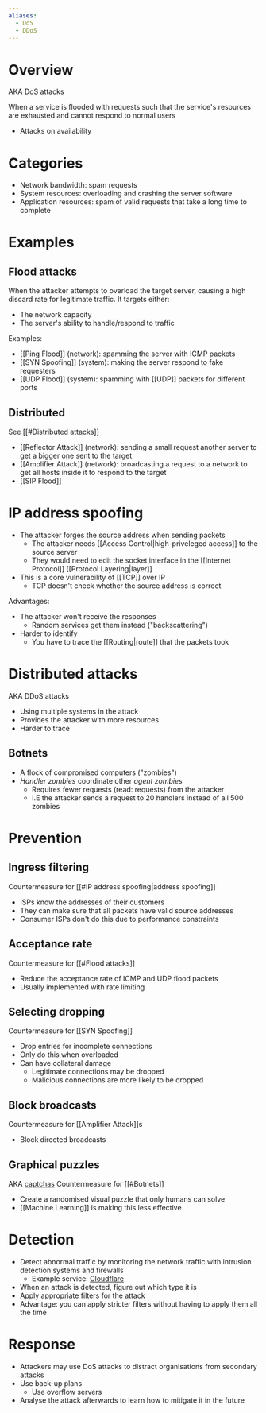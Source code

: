 ```yaml
---
aliases:
  - DoS
  - DDoS
---
```

# Overview
AKA DoS attacks

When a service is flooded with requests such that the service's resources are exhausted and cannot respond to normal users

- Attacks on availability

# Categories
- Network bandwidth: spam requests
- System resources: overloading and crashing the server software
- Application resources: spam of valid requests that take a long time to complete

# Examples
## Flood attacks
When the attacker attempts to overload the target server, causing a high discard rate for legitimate traffic. It targets either:
- The network capacity
- The server's ability to handle/respond to traffic

Examples:
- [[Ping Flood]] (network): spamming the server with ICMP packets
- [[SYN Spoofing]] (system): making the server respond to fake requesters
- [[UDP Flood]] (system): spamming with [[UDP]] packets for different ports

## Distributed
See [[#Distributed attacks]]

- [[Reflector Attack]] (network): sending a small request another server to get a bigger one sent to the target
- [[Amplifier Attack]] (network): broadcasting a request to a network to get all hosts inside it to respond to the target
- [[SIP Flood]]

# IP address spoofing
- The attacker forges the source address when sending packets
	- The attacker needs [[Access Control|high-priveleged access]] to the source server
	- They would need to edit the socket interface in the [[Internet Protocol]] [[Protocol Layering|layer]]
- This is a core vulnerability of [[TCP]] over IP
	- TCP doesn't check whether the source address is correct

Advantages:
- The attacker won't receive the responses
	- Random services get them instead ("backscattering")
- Harder to identify
	- You have to trace the [[Routing|route]] that the packets took

# Distributed attacks
AKA DDoS attacks

- Using multiple systems in the attack
- Provides the attacker with more resources
- Harder to trace

## Botnets
- A flock of compromised computers ("zombies")
- *Handler zombies* coordinate other *agent zombies*
	- Requires fewer requests (read: requests) from the attacker
	- I.E the attacker sends a request to 20 handlers instead of all 500 zombies

# Prevention
## Ingress filtering
Countermeasure for [[#IP address spoofing|address spoofing]]

- ISPs know the addresses of their customers
- They can make sure that all packets have valid source addresses
- Consumer ISPs don't do this due to performance constraints

## Acceptance rate
Countermeasure for [[#Flood attacks]]

- Reduce the acceptance rate of ICMP and UDP flood packets
- Usually implemented with rate limiting

## Selecting dropping
Countermeasure for [[SYN Spoofing]]

- Drop entries for incomplete connections
- Only do this when overloaded
- Can have collateral damage
	- Legitimate connections may be dropped
	- Malicious connections are more likely to be dropped

## Block broadcasts
Countermeasure for [[Amplifier Attack]]s

- Block directed broadcasts

## Graphical puzzles
AKA [captchas](https://www.google.com/recaptcha/about/)
Countermeasure for [[#Botnets]]

- Create a randomised visual puzzle that only humans can solve
- [[Machine Learning]] is making this less effective

# Detection
- Detect abnormal traffic by monitoring the network traffic with intrusion detection systems and firewalls 
	- Example service: [Cloudflare](https://www.google.com/recaptcha/about/)
- When an attack is detected, figure out which type it is
- Apply appropriate filters for the attack
- Advantage: you can apply stricter filters without having to apply them all the time

# Response
- Attackers may use DoS attacks to distract organisations from secondary attacks
- Use back-up plans
	- Use overflow servers
- Analyse the attack afterwards to learn how to mitigate it in the future